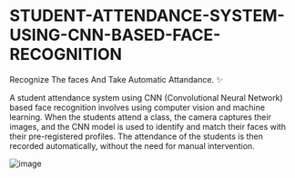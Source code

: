 # STUDENT-ATTENDANCE-SYSTEM-USING-CNN-BASED-FACE-RECOGNITION
Recognize The faces And Take Automatic Attandance. ✨

A student attendance system using CNN (Convolutional Neural Network) based face recognition involves using computer vision and machine learning. When the students attend a class, the camera captures their images, and the CNN model is used to identify and match their faces with their pre-registered profiles. The attendance of the students is then recorded automatically, without the need for manual intervention.

![image](https://user-images.githubusercontent.com/105292349/215686305-da5bb5f3-de74-42b3-9624-53381907102b.png)
